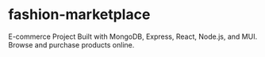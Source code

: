 # fashion-marketplace
E-commerce Project Built with MongoDB, Express, React, Node.js, and MUI. Browse and purchase products online. 
